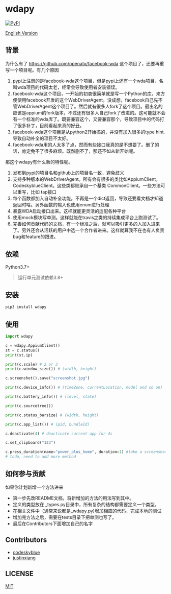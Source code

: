 # wdapy
[![PyPI](https://img.shields.io/pypi/v/wdapy?color=blue)](https://pypi.org/project/wdapy/)

[English Version](README.md)

## 背景
为什么有了 <https://github.com/openatx/facebook-wda> 这个项目了，还要再重写一个项目呢。有几个原因

1. pypi上注册的是facebook-wda这个项目，但是pypi上还有一个wda项目，名叫wda项目的代码太老，经常会导致使用者安装错误。
2. facebook-wda这个项目，一开始的初衷很简单就是写一个Python的库，来方便使用facebook开发的这个WebDriverAgent。没成想，facebook自己先不管WebDriverAgent这个项目了。然后就有很多人fork了这个项目。最出名的应该是appium的fork版本，不过还有很多人自己fork了改进的。这可能就不会有一个标准的wda库了。既要兼容这个，又要兼容那个，导致项目中的代码打了很多补丁，目前看起来真的好丑。
3. facebook-wda这个项目是从python2开始搞的，并没有加入很多的type hint. 导致自动补全的项目不太好。
4. facebook-wda用的人太多了点，然而有些接口我真的是不想要了。删了的话，肯定免不了很多麻烦。既然删不了，那还不如从新开始呢。

那这个wdapy有什么新的特性呢。

1. 发布到pypi的项目名和github上的项目名一致，避免歧义
2. 支持多种版本的WebDriverAgent。所有会有很多的类比如AppiumClient，CodeskyblueClient。这些类都继承自一个基类 CommonClient。一些方法可以重写，比如 tap接口
3. 每个函数都加入自动补全功能。不再是一个dict返回，导致还要看文档才知道返回时啥。另外函数的输入也使用enum进行处理
4. 暴露WDA启动接口出来。这样就能更灵活的适配各种平台
5. 使用mock模块写单测。这样就能在travis之类的持续集成平台上跑测试了。
6. 完善如何贡献代码的文档，有一个标准之后，就可以吸引更多的人加入进来了。另外还会从活跃的用户中选一个合作者进来。这样就算我不在也有人负责bug和feature的跟进。

## 依赖
Python3.7+

> 运行单元测试依赖3.8+

## 安装
```bash
pip3 install wdapy
```

## 使用

```python
import wdapy

c = wdapy.AppiumClient()
st = c.status()
print(st.ip)

print(c.scale) # 2 or 3
print(c.window_size()) # (width, height)

c.screenshot().save("screenshot.jpg")

print(c.device_info()) # (timeZone, currentLocation, model and so on)

print(c.battery_info()) # (level, state)

print(c.sourcetree())

print(c.status_barsize) # (width, height)

print(c.app_list()) # (pid, bundleId)

c.deactivate(4) # deactivate current app for 4s

c.set_clipboard("123")

c.press_duration(name="power_plus_home", duration=1) #take a screenshot
# todo, need to add more method
```

## 如何参与贡献

如果你计划新增一个方法进来

- 第一步先改README文档，将新增加的方法的用法写到其中。
- 定义的类型放在 _types.py目录中，所有复杂的结构都需要定义一个类型。
- 在相关文件中（通常来说都是_wdapy.py)增加相应的代码，完成本地的测试
- 增加完方法之后，需要在tests目录下把单测也写了。
- 最后在Contributors下面增加自己的名字

## Contributors

- [codeskyblue](https://github.com/codeskyblue)
- [justinxiang](https://github.com/Justin-Xiang)

## LICENSE
[MIT](LICENSE)

